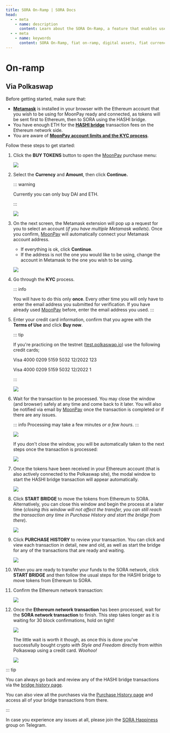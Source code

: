 ```yaml
---
title: SORA On-Ramp | SORA Docs
head:
  - - meta
    - name: description
      content: Learn about the SORA On-Ramp, a feature that enables users to easily convert fiat currencies into digital assets within the SORA ecosystem. Discover the supported fiat on-ramp options, the conversion process, and the benefits of using the SORA On-Ramp for seamless entry into the world of digital assets.
  - - meta
    - name: keywords
      content: SORA On-Ramp, fiat on-ramp, digital assets, fiat currency conversion, conversion process, seamless entry, SORA ecosystem
---
```


# On-ramp

## Via Polkaswap

Before getting started, make sure that:

- [**Metamask**](https://metamask.io/download.html) is installed in your browser with the Ethereum account that you wish to be using for MoonPay ready and connected, as tokens will be sent first to Ethereum, then to SORA using the HASHI bridge.
- You have enough ETH for the [**HASHI bridge**](https://polkaswap.io/#/bridge) transaction fees on the Ethereum network side.
- You are aware of [**MoonPay account limits and the KYC process**](https://support.moonpay.com/hc/en-gb/articles/4407710995217-What-are-your-account-limits-).

Follow these steps to get started:

1. Click the **BUY TOKENS** button to open the [MoonPay](https://www.moonpay.com/) purchase menu:

   ![](.gitbook/assets/foto1.png)

2. Select the **Currency** and **Amount**, then click **Continue.**

   ::: warning

   Currently you can only buy DAI and ETH.

   :::

   ![](<.gitbook/assets/foto2(1).png>)

3. On the next screen, the Metamask extension will pop up a request for you to select an account (_if you have multiple Metamask wallets_). Once you confirm, [MoonPay](https://www.moonpay.com/) will automatically connect your Metamask account address.

   - If everything is ok, click **Continue**.
   - If the address is not the one you would like to be using, change the account in Metamask to the one you wish to be using.

   ![](.gitbook/assets/foto3.png)

4. Go through the **KYC** process.

   ::: info

   You will have to do this only **once**. Every other time you will only have to enter the email address you submitted for verification. If you have already used [MoonPay](https://www.moonpay.com/) before, enter the email address you used.
   :::

5. Enter your credit card information, confirm that you agree with the **Terms of Use** and click **Buy now**.

   ::: tip

   If you're practicing on the testnet ([test.polkaswap.io](http://test.polkaswap.io)) use the following credit cards;

   Visa 4000 0209 5159 5032 12/2022 123

   Visa 4000 0209 5159 5032 12/2022 1

   :::

   ![](.gitbook/assets/foto4.png)

6. Wait for the transaction to be processed. You may close the window (and browser) safely at any time and come back to it later. You will also be notified via email by [MoonPay](https://www.moonpay.com/) once the transaction is completed or if there are any issues.

   ::: info
   Processing may take a few minutes _or a few hours_.
   :::

   ![](.gitbook/assets/foto5.png)

   If you don't close the window, you will be automatically taken to the next steps once the transaction is processed:

   ![](.gitbook/assets/foto6.png)

7. Once the tokens have been received in your Ethereum account (that is also actively connected to the Polkaswap site), the modal window to start the HASHI bridge transaction will appear automatically.

   ![](<.gitbook/assets/foto7(1).png>)

8. Click **START BRIDGE** to move the tokens from Ethereum to SORA. Alternatively, you can close this window and begin the process at a later time (_closing this window will not affect the transfer, you can still reach the transaction any time in Purchase History and start the bridge from there_).

   ![](.gitbook/assets/foto8.png)

9. Click **PURCHASE HISTORY** to review your transaction. You can click and view each transaction in detail, new and old, as well as start the bridge for any of the transactions that are ready and waiting.

   ![](.gitbook/assets/foto9.png)

10. When you are ready to transfer your funds to the SORA network, click **START BRIDGE** and then follow the usual steps for the HASHI bridge to move tokens from Ethereum to SORA.

11. Confirm the Ethereum network transaction:

    ![](.gitbook/assets/foto10.png)

12. Once the **Ethereum network transaction** has been processed, wait for the **SORA network transaction** to finish. This step takes longer as it is waiting for 30 block confirmations, hold on tight!

    ![](.gitbook/assets/foto11.png)

    The little wait is worth it though, as once this is done you’ve successfully bought crypto _with Style and Freedom_ directly from within Polkaswap using a credit card. _Woohoo!_

    ![](<.gitbook/assets/foto12(1).png>)

::: tip

You can always go back and review any of the HASHI bridge transactions via the [bridge history page](https://polkaswap.io/#/bridge/history).

You can also view all the purchases via the [Purchase History page](https://polkaswap.io/#/moonpay-history) and access all of your bridge transactions from there.

:::

In case you experience any issues at all, please join the [SORA Happiness](https://t.me/SORAhappiness) group on Telegram.
